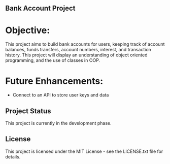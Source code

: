 ## Bank Account Project

# Objective:
This project aims to build bank accounts for users, keeping track of account balances, funds transfers, account numbers, interest, and transaction history. This project will display an understanding of object oriented programming, and the use of classes in OOP.

# Future Enhancements:
- Connect to an API to store user keys and data

## Project Status
This project is currently in the development phase. 

## License
This project is licensed under the MIT License - see the LICENSE.txt file for details.